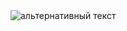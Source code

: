 <img src="https://github.com/akbaralievv/Blocker/blob/main/assets/images/Screenshot_1.png)https://github.com/akbaralievv/Blocker/blob/main/assets/images/Screenshot_1.png" alt="альтернативный текст"/>
